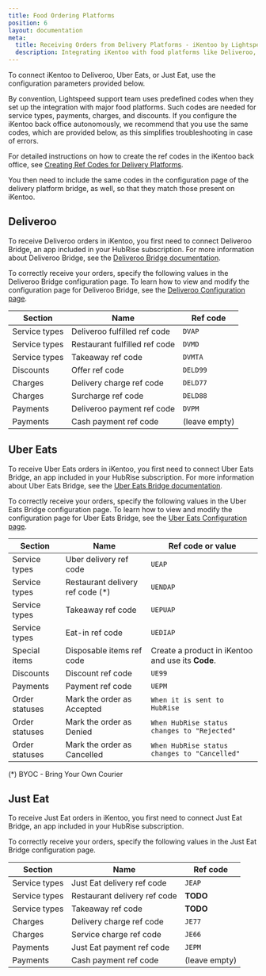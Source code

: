 ```yaml
---
title: Food Ordering Platforms
position: 6
layout: documentation
meta:
  title: Receiving Orders from Delivery Platforms - iKentoo by Lightspeed
  description: Integrating iKentoo with food platforms like Deliveroo, Uber Eats, and Just Eat requires you to specify particular ref codes in the configuration page for the delivery platform bridge.
---
```


To connect iKentoo to Deliveroo, Uber Eats, or Just Eat, use the configuration parameters provided below.

By convention, Lightspeed support team uses predefined codes when they set up the integration with major food platforms. Such codes are needed for service types, payments, charges, and discounts. If you configure the iKentoo back office autonomously, we recommend that you use the same codes, which are provided below, as this simplifies troubleshooting in case of errors.

For detailed instructions on how to create the ref codes in the iKentoo back office, see [Creating Ref Codes for Delivery Platforms](/apps/ikentoo-lightspeed/map-ref-codes/#creating-ref-codes-for-delivery-platforms).

You then need to include the same codes in the configuration page of the delivery platform bridge, as well, so that they match those present on iKentoo.

## Deliveroo

To receive Deliveroo orders in iKentoo, you first need to connect Deliveroo Bridge, an app included in your HubRise subscription. For more information about Deliveroo Bridge, see the [Deliveroo Bridge documentation](/apps/deliveroo).

To correctly receive your orders, specify the following values in the Deliveroo Bridge configuration page. To learn how to view and modify the configuration page for Deliveroo Bridge, see the [Deliveroo Configuration page](/apps/deliveroo/configuration).

| Section       | Name                          | Ref code      |
| ------------- | ----------------------------- | ------------- |
| Service types | Deliveroo fulfilled ref code  | `DVAP`        |
| Service types | Restaurant fulfilled ref code | `DVMD`        |
| Service types | Takeaway ref code             | `DVMTA`       |
| Discounts     | Offer ref code                | `DELD99`      |
| Charges       | Delivery charge ref code      | `DELD77`      |
| Charges       | Surcharge ref code            | `DELD88`      |
| Payments      | Deliveroo payment ref code    | `DVPM`        |
| Payments      | Cash payment ref code         | (leave empty) |

## Uber Eats

To receive Uber Eats orders in iKentoo, you first need to connect Uber Eats Bridge, an app included in your HubRise subscription. For more information about Uber Eats Bridge, see the [Uber Eats Bridge documentation](/apps/uber-eats).

To correctly receive your orders, specify the following values in the Uber Eats Bridge configuration page. To learn how to view and modify the configuration page for Uber Eats Bridge, see the [Uber Eats Configuration page](/apps/uber-eats/configuration).

| Section        | Name                              | Ref code or value                                 |
| -------------- | --------------------------------- | ------------------------------------------------- |
| Service types  | Uber delivery ref code            | `UEAP`                                            |
| Service types  | Restaurant delivery ref code (\*) | `UENDAP`                                          |
| Service types  | Takeaway ref code                 | `UEPUAP`                                          |
| Service types  | Eat-in ref code                   | `UEDIAP`                                          |
| Special items  | Disposable items ref code         | Create a product in iKentoo and use its **Code**. |
| Discounts      | Discount ref code                 | `UE99`                                            |
| Payments       | Payment ref code                  | `UEPM`                                            |
| Order statuses | Mark the order as Accepted        | `When it is sent to HubRise`                      |
| Order statuses | Mark the order as Denied          | `When HubRise status changes to "Rejected"`       |
| Order statuses | Mark the order as Cancelled       | `When HubRise status changes to "Cancelled"`      |

(\*) BYOC - Bring Your Own Courier

## Just Eat

To receive Just Eat orders in iKentoo, you first need to connect Just Eat Bridge, an app included in your HubRise subscription.

To correctly receive your orders, specify the following values in the Just Eat Bridge configuration page.

| Section       | Name                         | Ref code      |
| ------------- | ---------------------------- | ------------- |
| Service types | Just Eat delivery ref code   | `JEAP`        |
| Service types | Restaurant delivery ref code | **TODO**      |
| Service types | Takeaway ref code            | **TODO**      |
| Charges       | Delivery charge ref code     | `JE77`        |
| Charges       | Service charge ref code      | `JE66`        |
| Payments      | Just Eat payment ref code    | `JEPM`        |
| Payments      | Cash payment ref code        | (leave empty) |
